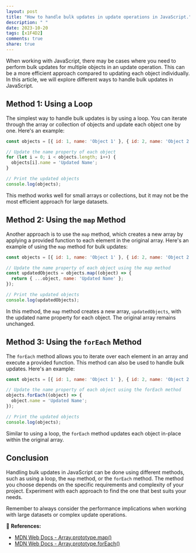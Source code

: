 ```yaml
---
layout: post
title: "How to handle bulk updates in update operations in JavaScript."
description: " "
date: 2023-10-20
tags: [x1F4D2]
comments: true
share: true
---
```


When working with JavaScript, there may be cases where you need to perform bulk updates for multiple objects in an update operation. This can be a more efficient approach compared to updating each object individually. In this article, we will explore different ways to handle bulk updates in JavaScript.

## Method 1: Using a Loop

The simplest way to handle bulk updates is by using a loop. You can iterate through the array or collection of objects and update each object one by one. Here's an example:

```javascript
const objects = [{ id: 1, name: 'Object 1' }, { id: 2, name: 'Object 2' }, { id: 3, name: 'Object 3' }];

// Update the name property of each object
for (let i = 0; i < objects.length; i++) {
  objects[i].name = 'Updated Name';
}

// Print the updated objects
console.log(objects);
```

This method works well for small arrays or collections, but it may not be the most efficient approach for large datasets.

## Method 2: Using the `map` Method

Another approach is to use the `map` method, which creates a new array by applying a provided function to each element in the original array. Here's an example of using the `map` method for bulk updates:

```javascript
const objects = [{ id: 1, name: 'Object 1' }, { id: 2, name: 'Object 2' }, { id: 3, name: 'Object 3' }];

// Update the name property of each object using the map method
const updatedObjects = objects.map((object) => {
  return { ...object, name: 'Updated Name' };
});

// Print the updated objects
console.log(updatedObjects);
```

In this method, the `map` method creates a new array, `updatedObjects`, with the updated name property for each object. The original array remains unchanged.

## Method 3: Using the `forEach` Method

The `forEach` method allows you to iterate over each element in an array and execute a provided function. This method can also be used to handle bulk updates. Here's an example:

```javascript
const objects = [{ id: 1, name: 'Object 1' }, { id: 2, name: 'Object 2' }, { id: 3, name: 'Object 3' }];

// Update the name property of each object using the forEach method
objects.forEach((object) => {
  object.name = 'Updated Name';
});

// Print the updated objects
console.log(objects);
```

Similar to using a loop, the `forEach` method updates each object in-place within the original array.

## Conclusion

Handling bulk updates in JavaScript can be done using different methods, such as using a loop, the `map` method, or the `forEach` method. The method you choose depends on the specific requirements and complexity of your project. Experiment with each approach to find the one that best suits your needs.

Remember to always consider the performance implications when working with large datasets or complex update operations.

&#x1F4D2; **References:**

- [MDN Web Docs - Array.prototype.map()](https://developer.mozilla.org/en-US/docs/Web/JavaScript/Reference/Global_Objects/Array/map)
- [MDN Web Docs - Array.prototype.forEach()](https://developer.mozilla.org/en-US/docs/Web/JavaScript/Reference/Global_Objects/Array/forEach)